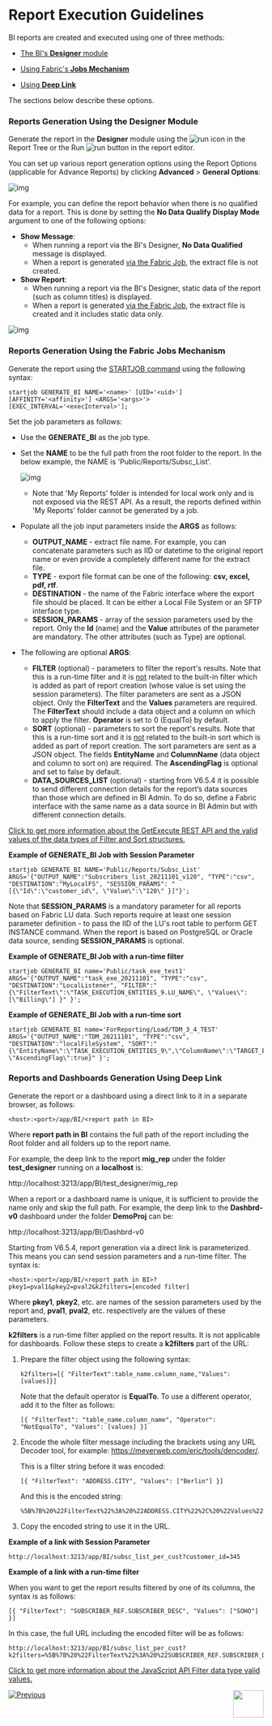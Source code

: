 # Report Execution Guidelines

BI reports are created and executed using one of three methods: 

  - [The BI's **Designer** module](/articles/38_bi_integration/06_report_execution_guidelines.md#reports-generation-using-the-designer-module)

  - [Using Fabric's **Jobs Mechanism**](/articles/38_bi_integration/06_report_execution_guidelines.md#reports-generation-using-the-fabric-jobs-mechanism)

  - [Using **Deep Link**](/articles/38_bi_integration/06_report_execution_guidelines.md#reports-and-dashboards-generation-using-deep-link)

The sections below describe these options.

### Reports Generation Using the Designer Module

Generate the report in the **Designer** module using the ![run](images/run_icon.PNG) icon in the Report Tree or the Run ![run](images/run_button.PNG) button in the report editor. 

You can set up various report generation options using the Report Options (applicable for Advance Reports) by clicking **Advanced** > **General Options**:

![img](images/report_adv.PNG)

For example, you can define the report behavior when there is no qualified data for a report. This is done by setting the **No Data Qualify Display Mode** argument to one of the following options:

* **Show Message**: 
  * When running a report via the BI's Designer, **No Data Qualified** message is displayed.
  * When a report is generated [via the Fabric Job](06_report_execution_guidelines.md#reports-generation-using-the-fabric-jobs-mechanism), the extract file is not created.
* **Show Report**:
  * When running a report via the BI's Designer, static data of the report (such as column titles) is displayed. 
  * When a report is generated [via the Fabric Job](06_report_execution_guidelines.md#reports-generation-using-the-fabric-jobs-mechanism), the extract file is created and it includes static data only. 

![img](images/report_exe_options.PNG)

### Reports Generation Using the Fabric Jobs Mechanism

Generate the report using the [STARTJOB command](/articles/20_jobs_and_batch_services/07_jobs_commands.md) using the following syntax:

~~~
startjob GENERATE_BI NAME='<name>' [UID='<uid>'] [AFFINITY='<affinity>'] <ARGS='<args>'> [EXEC_INTERVAL='<execInterval>'];
~~~

Set the job parameters as follows:

* Use the **GENERATE_BI** as the job type.

* Set the **NAME** to be the full path from the root folder to the report. In the below example, the NAME is 'Public/Reports/Subsc_List'.

  ![img](images/report_exe_1.PNG)

  * Note that 'My Reports' folder is intended for local work only and is not exposed via the REST API. As a result, the reports defined within 'My Reports' folder cannot be generated by a job.

* Populate all the job input parameters inside the **ARGS** as follows:
  * **OUTPUT_NAME** - extract file name. For example, you can concatenate parameters such as IID or datetime to the original report name or even provide a completely different name for the extract file.
  * **TYPE** - export file format can be one of the following: **csv, excel, pdf, rtf**.
  * **DESTINATION** - the name of the Fabric interface where the export file should be placed. It can be either a Local File System or an SFTP interface type.
  * **SESSION_PARAMS** - array of the session parameters used by the report. Only the **Id** (name) and the **Value** attributes of the parameter are mandatory. The other attributes (such as Type) are optional. 

* The following are optional **ARGS**:

  * **FILTER** (optional) - parameters to filter the report's results. Note that this is a run-time filter and it is <u>not</u> related to the built-in filter which is added as part of report creation (whose value is set using the session parameters). The filter parameters are sent as a JSON object. Only the **FilterText** and the **Values** parameters are required. The **FilterText** should include a data object and a column on which to apply the filter. **Operator** is set to 0 (EqualTo) by default.
  * **SORT** (optional) - parameters to sort the report's results. Note that this is a run-time sort and it is <u>not</u> related to the built-in sort which is added as part of report creation. The sort parameters are sent as a JSON object. The fields **EntityName** and **ColumnName** (data object and column to sort on) are required. The **AscendingFlag** is optional and set to false by default.
  * **DATA_SOURCES_LIST** (optional) - starting from V6.5.4 it is possible to send different connection details for the report’s data sources than those which are defined in BI Admin. To do so, define a Fabric interface with the same name as a data source in BI Admin but with different connection details.


[Click to get more information about the GetExecute REST API and the valid values of the data types of Filter and Sort structures.](https://exagobi.com/support/administrators/rest-web-service-api/getexecute/)


**Example of GENERATE_BI Job with Session Parameter**

~~~
startjob GENERATE_BI NAME='Public/Reports/Subsc_List' ARGS='{"OUTPUT_NAME":"Subscribers_list_20211101_v120", "TYPE":"csv", "DESTINATION":"MyLocalFS", "SESSION_PARAMS": "[{\"Id\":\"customer_id\", \"Value\":\"120\" }]"}';
~~~

Note that **SESSION_PARAMS** is a mandatory parameter for all reports based on Fabric LU data. Such reports require at least one session parameter definition - to pass the IID of the LU's root table to perform GET INSTANCE command. When the report is based on PostgreSQL or Oracle data source, sending **SESSION_PARAMS** is optional.

**Example of GENERATE_BI Job with a run-time filter** 

~~~
startjob GENERATE_BI name='Public/task_exe_test1' ARGS='{"OUTPUT_NAME":"task_exe_20211101", "TYPE":"csv", "DESTINATION":"LocalListener", "FILTER":"{\"FilterText\":\"TASK_EXECUTION_ENTITIES_9.LU_NAME\", \"Values\":[\"Billing\"] }" }';
~~~

**Example of GENERATE_BI Job with a run-time sort** 

~~~
startjob GENERATE_BI name='ForReporting/Load/TDM_3_4_TEST' ARGS='{"OUTPUT_NAME":"TDM_20211101", "TYPE":"csv", "DESTINATION":"localFileSystem", "SORT":"{\"EntityName\":\"TASK_EXECUTION_ENTITIES_9\",\"ColumnName\":\"TARGET_ENTITY_ID\", \"AscendingFlag\":true}" }';
~~~

### Reports and Dashboards Generation Using Deep Link

Generate the report or a dashboard using a direct link to it in a separate browser, as follows:

~~~
<host>:<port>/app/BI/<report path in BI>
~~~

Where **report path in BI** contains the full path of the report including the Root folder and all folders up to the report name.

For example, the deep link to the report **mig_rep** under the folder **test_designer** running on a **localhost** is: 

http://localhost:3213/app/BI/test_designer/mig_rep

When a report or a dashboard name is unique, it is sufficient to provide the name only and skip the full path. For example, the deep link to the **Dashbrd-v0** dashboard under the folder **DemoProj** can be:

http://localhost:3213/app/BI/Dashbrd-v0

Starting from V6.5.4, report generation via a direct link is parameterized. This means you can send session parameters and a run-time filter. The syntax is: 

~~~
<host>:<port>/app/BI/<report path in BI>?pkey1=pval1&pkey2=pval2&k2filters=[encoded filter]
~~~

Where **pkey1**, **pkey2**, etc. are names of the session parameters used by the report and, **pval1**, **pval2**, etc. respectively are the values of these parameters.

**k2filters** is a run-time filter applied on the report results. It is not applicable for dashboards. Follow these steps to create a **k2filters** part of the URL:

1. Prepare the filter object using the following syntax:

   ~~~
   k2filters=[{ "FilterText":table_name.column_name,"Values":[values]}]
   ~~~

   Note that the default operator is **EqualTo**. To use a different operator, add it to the filter as follows:

   ~~~
   [{ "FilterText": "table_name.column_name", "Operator": "NotEqualTo", "Values": [values] }]
   ~~~

2. Encode the whole filter message including the brackets using any URL Decoder tool, for example: https://meyerweb.com/eric/tools/dencoder/. 

   This is a filter string before it was encoded:

   ~~~
   [{ "FilterText": "ADDRESS.CITY", "Values": ["Berlin"] }]
   ~~~

   And this is the encoded string:

   ~~~
   %5B%7B%20%22FilterText%22%3A%20%22ADDRESS.CITY%22%2C%20%22Values%22%3A%20%5B%22Berlin%22%5D%20%7D%5D
   ~~~

3. Copy the encoded string to use it in the URL.

**Example of a link with Session Parameter**

~~~
http://localhost:3213/app/BI/subsc_list_per_cust?customer_id=345
~~~

**Example of a link with a run-time filter**

When you want to get the report results filtered by one of its columns, the syntax is as follows:

~~~
[{ "FilterText": "SUBSCRIBER_REF.SUBSCRIBER_DESC", "Values": ["SOHO"] }]
~~~

In this case, the full URL including the encoded filter will be as follows:

~~~
http://localhost:3213/app/BI/subsc_list_per_cust?k2filters=%5B%7B%20%22FilterText%22%3A%20%22SUBSCRIBER_REF.SUBSCRIBER_DESC%22%2C%20%22Values%22%3A%20%5B%22SOHO%22%5D%20%7D%5D
~~~

 [Click to get more information about the JavaScript API Filter data type valid values.](https://exagobi.com/support/administrators/javascript-api/javascript-api-filters-and-parameters/)



[![Previous](/articles/images/Previous.png)](05_report_creation_guidelines.md)[<img align="right" width="60" height="54" src="/articles/images/Next.png">](07_moving_reports_between_env.md)

